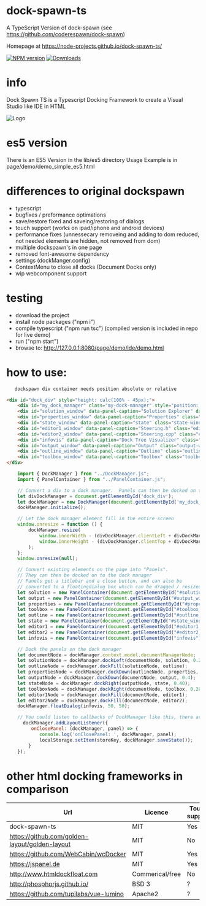 # dock-spawn-ts
A TypeScript Version of dock-spawn (see https://github.com/coderespawn/dock-spawn)

Homepage at https://node-projects.github.io/dock-spawn-ts/

[![NPM version](http://img.shields.io/npm/v/dock-spawn-ts.svg)](https://www.npmjs.com/package/dock-spawn-ts)
[![Downloads](https://img.shields.io/npm/dm/dock-spawn-ts.svg)](https://www.npmjs.com/package/dock-spawn-ts)

# info
Dock Spawn TS is a Typescript Docking Framework to create a Visual Studio like IDE in HTML

![Logo](https://raw.githubusercontent.com/node-projects/dock-spawn-ts/master/ide.png)

# es5 version

There is an ES5 Version in the lib/es5 directory
Usage Example is in page/demo/demo_simple_es5.html

# differences to original dockspawn
 - typescript
 - bugfixes / preformance optimations
 - save/restore fixed and saveing/restoring of dialogs
 - touch support (works on ipad/iphone and android devices)
 - performance fixes (unnessecary removeing and adding to dom reduced, not needed elements are hidden, not removed from dom)
 - multiple dockspawn's in one page
 - removed font-awesome dependency
 - settings (dockManger.config)
 - ContextMenu to close all docks (Document Docks only)
 - wip webcomponent support

# testing
 - download the project
 - install node packages ("npm i")
 - compile typescript ("npm run tsc") (compiled version is included in repo for live demo)
 - run ("npm start")
 - browse to: http://127.0.0.1:8080/page/demo/ide/demo.html

# how to use:

```html
   dockspawn div container needs position absolute or relative 

<div id="dock_div" style="height: calc(100% - 45px);">
    <div id="my_dock_manager" class="my-dock-manager" style="position: relative;"></div>
    <div id="solution_window" data-panel-caption="Solution Explorer" data-panel-icon="test.png" class="solution-window" hidden></div>
    <div id="properties_window" data-panel-caption="Properties" class="properties-window" hidden></div>
    <div id="state_window" data-panel-caption="state" class="state-window" hidden></div>
    <div id="editor1_window" data-panel-caption="Steering.h" class="editor1-window editor-host" hidden></div>
    <div id="editor2_window" data-panel-caption="Steering.cpp" class="editor2-window editor-host" hidden></div>
    <div id="infovis" data-panel-caption="Dock Tree Visualizer" class="editor2-window editor-host" hidden></div>
    <div id="output_window" data-panel-caption="Output" class="output-window editor-host" hidden></div>
    <div id="outline_window" data-panel-caption="Outline" class="outline-window" hidden></div>
    <div id="toolbox_window" data-panel-caption="Toolbox" class="toolbox-window" hidden></div>
</div>

```

```javascript
    import { DockManager } from "../DockManager.js";
    import { PanelContainer } from "../PanelContainer.js";

    // Convert a div to a dock manager.  Panels can then be docked on to it
    let divDockManager = document.getElementById('dock_div');
    let dockManager = new DockManager(document.getElementById('my_dock_manager'));
    dockManager.initialize();

    // Let the dock manager element fill in the entire screen
    window.onresize = function () {
        dockManager.resize(
            window.innerWidth - (divDockManager.clientLeft + divDockManager.offsetLeft),
            window.innerHeight - (divDockManager.clientTop + divDockManager.offsetTop)
        );
    };
    window.onresize(null);

    // Convert existing elements on the page into "Panels". 
    // They can then be docked on to the dock manager 
    // Panels get a titlebar and a close button, and can also be 
    // converted to a floatingdialog box which can be dragged / resized 
    let solution = new PanelContainer(document.getElementById("#solution_window"), dockManager);
    let output = new PanelContainer(document.getElementById("#output_window"), dockManager);
    let properties = new PanelContainer(document.getElementById("#properties_window"), dockManager);
    let toolbox = new PanelContainer(document.getElementById("#toolbox_window"), dockManager);
    let outline = new PanelContainer(document.getElementById("#outline_window"), dockManager);
    let state = new PanelContainer(document.getElementById("#state_window"), dockManager);
    let editor1 = new PanelContainer(document.getElementById("#editor1_window"), dockManager);
    let editor2 = new PanelContainer(document.getElementById("#editor2_window"), dockManager);
    let infovis = new PanelContainer(document.getElementById("infovis"), dockManager);

    // Dock the panels on the dock manager
    let documentNode = dockManager.context.model.documentManagerNode;
    let solutionNode = dockManager.dockLeft(documentNode, solution, 0.20);
    let outlineNode = dockManager.dockFill(solutionNode, outline);
    let propertiesNode = dockManager.dockDown(outlineNode, properties, 0.6);
    let outputNode = dockManager.dockDown(documentNode, output, 0.4);
    let stateNode = dockManager.dockRight(outputNode, state, 0.40);
    let toolboxNode = dockManager.dockRight(documentNode, toolbox, 0.20);
    let editor1Node = dockManager.dockFill(documentNode, editor1);
    let editor2Node = dockManager.dockFill(documentNode, editor2);
    dockManager.floatDialog(infovis, 50, 50);

    // You could listen to callbacks of DockManager like this, there are more event's then close available see ILayoutEventListener
      dockManager.addLayoutListener({
         onClosePanel: (dockManager, panel) => {
            console.log('onClosePanel: ', dockManager, panel);
            localStorage.setItem(storeKey, dockManager.saveState());
        }
    });
```

# other html docking frameworks in comparison

| Url                                            | Licence         | Touch support | Dialogs | Dialogs in new Browserwindows |
|------------------------------------------------|-----------------|---------------|---------|-------------------------------|
| dock-spawn-ts                                  | MIT             | Yes           | Yes     | No                            |
| https://github.com/golden-layout/golden-layout | MIT             | No            | No      | Yes                           |
| https://github.com/WebCabin/wcDocker           | MIT             | Yes           | Yes     | No                            |
| https://jspanel.de                             | MIT             | Yes           | Yes     | No                            |
| http://www.htmldockfloat.com                   | Commerical/free | No            | Yes     | No                            |
| http://phosphorjs.github.io/                   | BSD 3           | ?             | ?       | No                            |
| https://github.com/tupilabs/vue-lumino         | Apache2         | ?             | No      | No                            |
   
